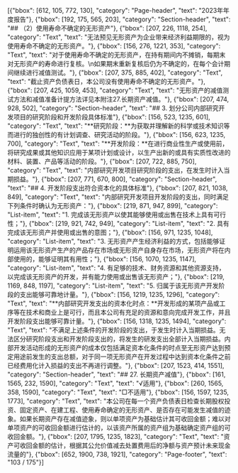 [{"bbox": [612, 105, 772, 130], "category": "Page-header", "text": "2023年年度报告"}, {"bbox": [192, 175, 565, 203], "category": "Section-header", "text": "## （2）使用寿命不确定的无形资产"}, {"bbox": [207, 226, 1118, 254], "category": "Text", "text": "无法预见无形资产为企业带来经济利益期限的，视为使用寿命不确定的无形资产。"}, {"bbox": [156, 276, 1221, 353], "category": "Text", "text": "对于使用寿命不确定的无形资产，在持有期间内不摊销，每期末对无形资产的寿命进行复核。\n如果期末重新复核后仍为不确定的，在每个会计期间继续进行减值测试。"}, {"bbox": [207, 375, 885, 402], "category": "Text", "text": "截止资产负债表日，本公司没有使用寿命不确定的无形资产。"}, {"bbox": [207, 425, 1059, 453], "category": "Text", "text": "无形资产的减值测试方法和减值准备计提方法详见本附注27.长期资产减值。"}, {"bbox": [207, 474, 928, 502], "category": "Section-header", "text": "## 3. 划分公司内部研究开发项目的研究阶段和开发阶段具体标准"}, {"bbox": [156, 523, 1235, 601], "category": "Text", "text": "**研究阶段：**为获取并理解新的科学或技术知识等而进行的独创性的有计划调查、研究活动的阶段。"}, {"bbox": [156, 623, 1235, 700], "category": "Text", "text": "**开发阶段：**在进行商业性生产或使用前，将研究成果或其他知识应用于某项计划或设计，以生产出新的或具有实质性改进的材料、装置、产品等活动的阶段。"}, {"bbox": [207, 722, 885, 750], "category": "Text", "text": "内部研究开发项目研究阶段的支出，在发生时计入当期损益。"}, {"bbox": [207, 771, 670, 800], "category": "Section-header", "text": "## 4. 开发阶段支出符合资本化的具体标准"}, {"bbox": [207, 821, 1038, 849], "category": "Text", "text": "内部研究开发项目开发阶段的支出，同时满足下列条件时确认为无形资产："}, {"bbox": [219, 871, 947, 899], "category": "List-item", "text": "1. 完成该无形资产以使其能够使用或出售在技术上具有可行性；"}, {"bbox": [219, 921, 742, 949], "category": "List-item", "text": "2. 具有完成该无形资产并使用或出售的意图；"}, {"bbox": [156, 971, 1235, 1048], "category": "List-item", "text": "3. 无形资产产生经济利益的方式，包括能够证明运用该无形资产生产的产品存在市场或无形资产自身存在市场，无形资产将在内部使用的，能够证明其有用性；"}, {"bbox": [156, 1070, 1235, 1147], "category": "List-item", "text": "4. 有足够的技术、财务资源和其他资源支持，以完成该无形资产的开发，并有能力使用或出售该无形资产；"}, {"bbox": [219, 1169, 848, 1197], "category": "List-item", "text": "5. 归属于该无形资产开发阶段的支出能够可靠地计量。"}, {"bbox": [156, 1219, 1235, 1296], "category": "Text", "text": "**内部研究开发支出的资本化时点：**开发形成的某项产品或工序等在技术和商业上是可行，而且本公司有充足的资源和意向完成开发工作，并且开发阶段支出能够可靠计量。"}, {"bbox": [156, 1318, 1235, 1494], "category": "Text", "text": "不满足上述条件的开发阶段的支出，于发生时计入当期损益。无法区分研究阶段支出和开发阶段支出的，将发生的研发支出全部计入当期损益。内部开发活动形成的无形资产的成本仅包括满足资本化条件的时点至无形资产达到预定用途前发生的支出总额，对于同一项无形资产在开发过程中达到资本化条件之前已经费用化计入损益的支出不再进行调整。"}, {"bbox": [207, 1523, 414, 1551], "category": "Section-header", "text": "## 27. 长期资产减值"}, {"bbox": [161, 1565, 232, 1590], "category": "Text", "text": "√适用"}, {"bbox": [260, 1565, 358, 1590], "category": "Text", "text": "□不适用"}, {"bbox": [156, 1597, 1235, 1773], "category": "Text", "text": "本公司在每一个资产负债表日检查长期股权投资、固定资产、在建工程、使用寿命确定的无形资产、是否存在可能发生减值的迹象。如果长期资产存在减值迹象，则以单项资产为基础估计其可收回金额；难以对单项资产的可收回金额进行估计的，以该资产所属的资产组为基础确定资产组的可收回金额。"}, {"bbox": [207, 1795, 1235, 1823], "category": "Text", "text": "资产可收回金额的估计，根据其公允价值减去处置费用后的净额与资产预计未来现金流量的"}, {"bbox": [652, 1900, 738, 1921], "category": "Page-footer", "text": "103 / 175"}]